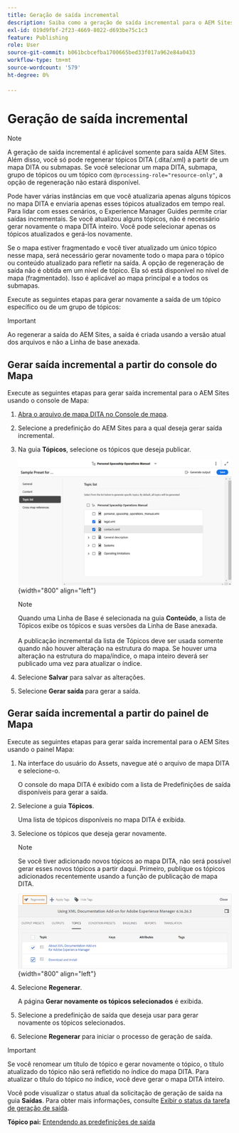 ```yaml
---
title: Geração de saída incremental
description: Saiba como a geração de saída incremental para o AEM Sites funciona no AEM Guides.
exl-id: 019d9fbf-2f23-4669-8022-d693be75c1c3
feature: Publishing
role: User
source-git-commit: b061bcbcefba1700665bed33f017a962e84a0433
workflow-type: tm+mt
source-wordcount: '579'
ht-degree: 0%

---
```



# Geração de saída incremental

>[!NOTE]
>
> A geração de saída incremental é aplicável somente para saída AEM Sites. Além disso, você só pode regenerar tópicos DITA \(.dita/.xml\) a partir de um mapa DITA ou submapas. Se você selecionar um mapa DITA, submapa, grupo de tópicos ou um tópico com `@processing-role="resource-only"`, a opção de regeneração não estará disponível.

Pode haver várias instâncias em que você atualizaria apenas alguns tópicos no mapa DITA e enviaria apenas esses tópicos atualizados em tempo real. Para lidar com esses cenários, o Experience Manager Guides permite criar saídas incrementais. Se você atualizou alguns tópicos, não é necessário gerar novamente o mapa DITA inteiro. Você pode selecionar apenas os tópicos atualizados e gerá-los novamente.

Se o mapa estiver fragmentado e você tiver atualizado um único tópico nesse mapa, será necessário gerar novamente todo o mapa para o tópico ou conteúdo atualizado para refletir na saída. A opção de regeneração de saída não é obtida em um nível de tópico. Ela só está disponível no nível de mapa \(fragmentado\). Isso é aplicável ao mapa principal e a todos os submapas.

Execute as seguintes etapas para gerar novamente a saída de um tópico específico ou de um grupo de tópicos:

>[!IMPORTANT]
>
> Ao regenerar a saída do AEM Sites, a saída é criada usando a versão atual dos arquivos e não a Linha de base anexada.

## Gerar saída incremental a partir do console do Mapa

Execute as seguintes etapas para gerar saída incremental para o AEM Sites usando o console de Mapa:

1. [Abra o arquivo de mapa DITA no Console de mapa](./open-files-map-console.md).
1. Selecione a predefinição do AEM Sites para a qual deseja gerar saída incremental.
1. Na guia **Tópicos**, selecione os tópicos que deseja publicar.

   ![lista de tópicos do aem sites](images/aem-presets-topic-list.png) {width="800" align="left"}

   >[!NOTE]
   >
   > Quando uma Linha de Base é selecionada na guia **Conteúdo**, a lista de Tópicos exibe os tópicos e suas versões da Linha de Base anexada.<br><br>
   > A publicação incremental da lista de Tópicos deve ser usada somente quando não houver alteração na estrutura do mapa. Se houver uma alteração na estrutura do mapa/índice, o mapa inteiro deverá ser publicado uma vez para atualizar o índice.
1. Selecione **Salvar** para salvar as alterações.
1. Selecione **Gerar saída** para gerar a saída.


## Gerar saída incremental a partir do painel de Mapa

Execute as seguintes etapas para gerar saída incremental para o AEM Sites usando o painel Mapa:

1. Na interface do usuário do Assets, navegue até o arquivo de mapa DITA e selecione-o.

   O console do mapa DITA é exibido com a lista de Predefinições de saída disponíveis para gerar a saída.

1. Selecione a guia **Tópicos**.

   Uma lista de tópicos disponíveis no mapa DITA é exibida.

1. Selecione os tópicos que deseja gerar novamente.

   >[!NOTE]
   >
   > Se você tiver adicionado novos tópicos ao mapa DITA, não será possível gerar esses novos tópicos a partir daqui. Primeiro, publique os tópicos adicionados recentemente usando a função de publicação de mapa DITA.

   ![](images/regenerate-topics.png){width="800" align="left"}

1. Selecione **Regenerar**.

   A página **Gerar novamente os tópicos selecionados** é exibida.

1. Selecione a predefinição de saída que deseja usar para gerar novamente os tópicos selecionados.

1. Selecione **Regenerar** para iniciar o processo de geração de saída.


>[!IMPORTANT]
>
> Se você renomear um título de tópico e gerar novamente o tópico, o título atualizado do tópico não será refletido no índice do mapa DITA. Para atualizar o título do tópico no índice, você deve gerar o mapa DITA inteiro.

Você pode visualizar o status atual da solicitação de geração de saída na guia **Saídas**. Para obter mais informações, consulte [Exibir o status da tarefa de geração de saída](#view-the-status-of-the-output-generation-task).



**Tópico pai:** [Entendendo as predefinições de saída](generate-output-understand-presets.md)
